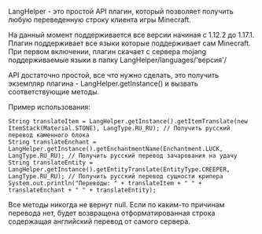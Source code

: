 LangHelper - это простой API плагин, который позволяет получить любую переведенную строку клиента игры Minecraft.

На данный момент поддерживается все версии начиная с 1.12.2 до 1.17.1.
Плагин поддерживает все языки которые поддерживает сам Minecraft.
При первом включении, плагин скачает с сервера mojang поддерживаемые языки в папку LangHelper/languages/'версия'/

API достаточно простой, все что нужно сделать, это получить экземпляр плагина - LangHelper.getInstance() и вызвать соответствующие методы.

Пример использования:
```
String translateItem = LangHelper.getInstance().getItemTranslate(new ItemStack(Material.STONE), LangType.RU_RU); // Получить русский перевод каменного блока
String translateEnchant = LangHelper.getInstance().getEnchantmentName(Enchantment.LUCK, LangType.RU_RU); // Получить русский перевод зачарования на удачу
String translateEntity = LangHelper.getInstance().getEntityTranslate(EntityType.CREEPER, LangType.RU_RU); // Получить русский перевод сущности крипера
System.out.println("Переводы: " + translateItem + " " + translateEnchant + " " + translateEntity);
```
Все методы никогда не вернут null. Если по каким-то причинам перевода нет, будет возвращена отформатированная строка содержащая английский перевод от самого сервера.
